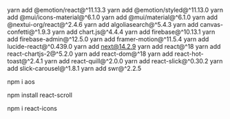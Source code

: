 yarn add @emotion/react@^11.13.3
yarn add @emotion/styled@^11.13.0
yarn add @mui/icons-material@^6.1.0
yarn add @mui/material@^6.1.0
yarn add @nextui-org/react@^2.4.6
yarn add algoliasearch@^5.4.3
yarn add canvas-confetti@^1.9.3
yarn add chart.js@^4.4.4
yarn add firebase@^10.13.1
yarn add firebase-admin@^12.5.0
yarn add framer-motion@^11.5.4
yarn add lucide-react@^0.439.0
yarn add next@14.2.9
yarn add react@^18
yarn add react-chartjs-2@^5.2.0
yarn add react-dom@^18
yarn add react-hot-toast@^2.4.1
yarn add react-quill@^2.0.0
yarn add react-slick@^0.30.2
yarn add slick-carousel@^1.8.1
yarn add swr@^2.2.5



npm i aos

npm install react-scroll

 npm i react-icons
